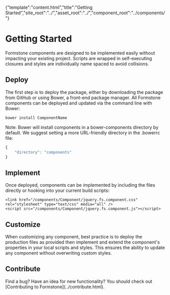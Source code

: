 {"template":"content.html","title":"Getting Started","site_root":"../","asset_root":"../","component_root":"../components/"}

# Getting Started

Formstone components are designed to be implemented easily without impacting your existing project. Scripts are wrapped in self-executing closures and styles are individually name spaced to avoid collisions.

## Deploy

The first step is to deploy the package, either by downloading the package from GitHub or using Bower, a front-end package manager. All Formstone components can be deployed and updated via the command line with Bower:

```
bower install ComponentName
```

Note: Bower will install components in a bower-components directory by default. We suggest setting a more URL-friendly directory in the .bowerrc file:

```javascript
{
    "directory": "components"
}
```

## Implement

Once deployed, components can be implemented by including the files directly or hooking into your current build scripts:

```markup
<link href="/components/Component/jquery.fs.component.css" rel="stylesheet" type="text/css" media="all" />
<script src="/components/Component/jquery.fs.component.js"></script>
```

## Customize

When customizing any component, best practice is to deploy the production files as provided then implement and extend the component's properties in your local scripts and styles. This ensures the ability to update any component without overwriting custom styles.

## Contribute

<p>Find a bug? Have an idea for new functionality? You should check out [Contributing to Formstone](../contribute.html).</p>